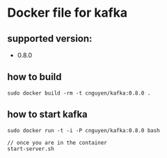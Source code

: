 # Docker file for kafka

## supported version:

* 0.8.0

## how to build

    sudo docker build -rm -t cnguyen/kafka:0.8.0 .

## how to start kafka

    sudo docker run -t -i -P cnguyen/kafka:0.8.0 bash

    // once you are in the container
    start-server.sh


